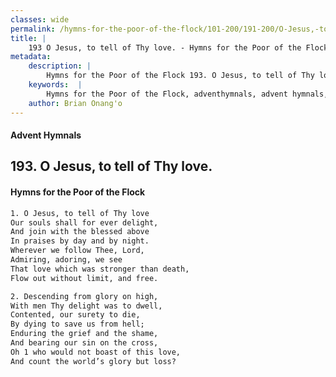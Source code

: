 ```yaml
---
classes: wide
permalink: /hymns-for-the-poor-of-the-flock/101-200/191-200/O-Jesus,-to-tell-of-Thy-love/
title: |
    193 O Jesus, to tell of Thy love. - Hymns for the Poor of the Flock
metadata:
    description: |
        Hymns for the Poor of the Flock 193. O Jesus, to tell of Thy love.. O Jesus, to tell of Thy love Our souls shall for ever delight, And join with the blessed above  In praises by day and by night.  Wherever we follow Thee, Lord,  Admiring, adoring, we see  That love which was stronger than death,  Flow out without limit, and free. 
    keywords:  |
        Hymns for the Poor of the Flock, adventhymnals, advent hymnals, O Jesus, to tell of Thy love., O Jesus, to tell of Thy love, 
    author: Brian Onang'o
---
```


#### Advent Hymnals
## 193. O Jesus, to tell of Thy love.
####  Hymns for the Poor of the Flock

```txt
1. O Jesus, to tell of Thy love
Our souls shall for ever delight,
And join with the blessed above 
In praises by day and by night. 
Wherever we follow Thee, Lord, 
Admiring, adoring, we see 
That love which was stronger than death, 
Flow out without limit, and free.

2. Descending from glory on high,
With men Thy delight was to dwell, 
Contented, our surety to die,
By dying to save us from hell; 
Enduring the grief and the shame,
And bearing our sin on the cross,
Oh 1 who would not boast of this love, 
And count the world’s glory but loss?
```